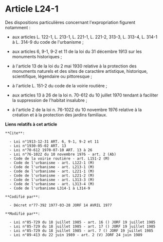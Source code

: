 # Article L24-1

Des dispositions particulières concernant l'expropriation figurent notamment :

- aux articles L. 122-1, L. 213-1, L. 221-1, L. 221-2, 313-3, L. 313-4, L. 314-1 à L. 314-9 du code de l'urbanisme ;

- aux articles 6, 9-1, 9-2 et 11 de la loi du 31 décembre 1913 sur les monuments historiques ;

- à l'article 13 de la loi du 2 mai 1930 relative à la protection des monuments naturels et des sites de caractère
artistique, historique, scientifique, légendaire ou pittoresque ;

- à l'article L. 151-2 du code de la voirie routière ;

- aux articles 13 à 26 de la loi n. 70-612 du 10 juillet 1970 tendant à faciliter la suppression de l'habitat insalubre ;

- à l'article 2 de la loi n. 76-1022 du 10 novembre 1976 relative à la création et à la protection des jardins familiaux.

**Liens relatifs à cet article**

	**Cite**:

	  - Loi n°1913-12-31 ART. 6, 9-1, 9-2 et 11
	  - Loi n°1930-05-02 ART. 13
	  - Loi n°70-612 1970-07-10 ART. 13 à 26
	  - Loi n°76-1022 du 10 novembre 1976 - art. 2 (Ab)
	  - Code de la voirie routière - art. L151-2 (M)
	  - Code de l'urbanisme - art. L122-1 (M)
	  - Code de l'urbanisme - art. L213-1 (M)
	  - Code de l'urbanisme - art. L221-1 (M)
	  - Code de l'urbanisme - art. L221-2 (M)
	  - Code de l'urbanisme - art. L313-3 (M)
	  - Code de l'urbanisme - art. L313-4 (M)
	  - Code de l'urbanisme L314-1 à L314-9

	**Codifié par**:

	  - Décret n°77-392 1977-03-28 JORF 14 AVRIL 1977

	**Modifié par**:

	  - Loi n°85-729 du 18 juillet 1985 - art. 16 () JORF 19 juillet 1985
	  - Loi n°85-729 du 18 juillet 1985 - art. 17 () JORF 19 juillet 1985
	  - Loi n°85-729 du 18 juillet 1985 - art. 7 () JORF 19 juillet 1985
	  - Loi n°89-413 du 22 juin 1989 - art. 2 (V) JORF 24 juin 1989
